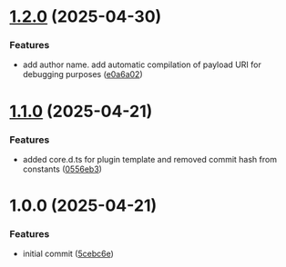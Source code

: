 # [1.2.0](https://github.com/kRYstall9/seanime-tool-cli/compare/v1.1.0...v1.2.0) (2025-04-30)


### Features

* add author name. add automatic compilation of payload URI for debugging purposes ([e0a6a02](https://github.com/kRYstall9/seanime-tool-cli/commit/e0a6a0263d89c81cb4f0adede95cbeb88e2969e5))

# [1.1.0](https://github.com/kRYstall9/seanime-tool-cli/compare/v1.0.0...v1.1.0) (2025-04-21)


### Features

* added core.d.ts for plugin template and removed commit hash from constants ([0556eb3](https://github.com/kRYstall9/seanime-tool-cli/commit/0556eb3b40b6046e43c31c491689b752726ac44f))

# 1.0.0 (2025-04-21)


### Features

* initial commit ([5cebc6e](https://github.com/kRYstall9/seanime-tool-cli/commit/5cebc6e63cf9d767ea7da3b2e03497e57083bf11))
